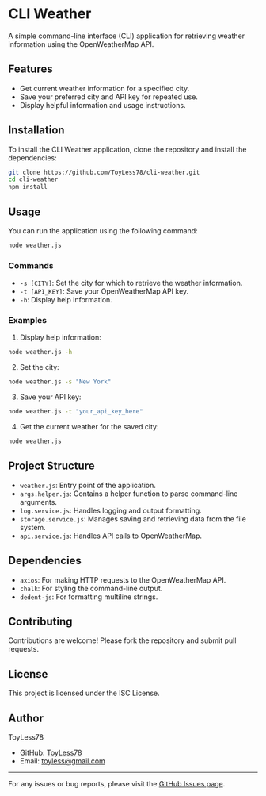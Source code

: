 # CLI Weather

A simple command-line interface (CLI) application for retrieving weather information using the OpenWeatherMap API.

## Features

- Get current weather information for a specified city.
- Save your preferred city and API key for repeated use.
- Display helpful information and usage instructions.

## Installation

To install the CLI Weather application, clone the repository and install the dependencies:

```bash
git clone https://github.com/ToyLess78/cli-weather.git
cd cli-weather
npm install
```

## Usage

You can run the application using the following command:

```bash
node weather.js
```

### Commands

- `-s [CITY]`: Set the city for which to retrieve the weather information.
- `-t [API_KEY]`: Save your OpenWeatherMap API key.
- `-h`: Display help information.

### Examples

1. Display help information:

```bash
node weather.js -h
```

2. Set the city:

```bash
node weather.js -s "New York"
```

3. Save your API key:

```bash
node weather.js -t "your_api_key_here"
```

4. Get the current weather for the saved city:

```bash
node weather.js
```

## Project Structure

- `weather.js`: Entry point of the application.
- `args.helper.js`: Contains a helper function to parse command-line arguments.
- `log.service.js`: Handles logging and output formatting.
- `storage.service.js`: Manages saving and retrieving data from the file system.
- `api.service.js`: Handles API calls to OpenWeatherMap.

## Dependencies

- `axios`: For making HTTP requests to the OpenWeatherMap API.
- `chalk`: For styling the command-line output.
- `dedent-js`: For formatting multiline strings.

## Contributing

Contributions are welcome! Please fork the repository and submit pull requests.

## License

This project is licensed under the ISC License.

## Author

ToyLess78

- GitHub: [ToyLess78](https://github.com/ToyLess78)
- Email: toyless@gmail.com

---

For any issues or bug reports, please visit the [GitHub Issues page](https://github.com/ToyLess78/cli-weather/issues).